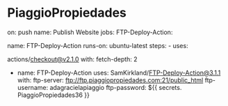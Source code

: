 # PiaggioPropiedades
on:
push name:
Publish
Website jobs:
FTP-Deploy-Action:

name: FTP-Deploy-Action
runs-on: ubuntu-latest steps: - uses:

actions/checkout@v2.1.0 with: fetch-depth: 2
- name: FTP-Deploy-Action
uses:
SamKirkland/FTP-Deploy-Action@3.1.1
with: ftp-server: ftp://ftp.piaggiopropiedades.com:21/public_html
ftp-username: adagracielapiaggio
ftp-password: ${{ secrets. PiaggioPropiedades36 }}
